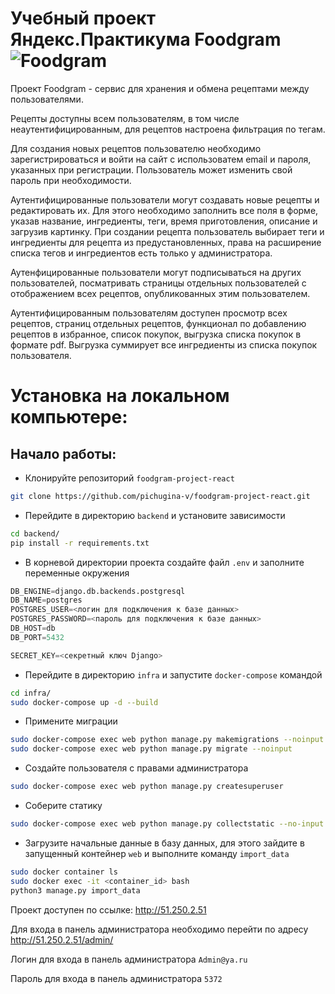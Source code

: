 # Учебный проект Яндекс.Практикума Foodgram ![Foodgram](https://github.com/pichugina-v/foodgram-project-react/actions/workflows/main.yml/badge.svg)

Проект Foodgram - сервис для хранения и обмена рецептами между пользователями. 

Рецепты доступны всем пользователям, в том числе неаутентифицированным, для рецептов настроена фильтрация по тегам.

Для создания новых рецептов пользователю необходимо зарегистрироваться и войти на сайт с использоватем email и пароля, указанных при регистрации. Пользователь может изменить свой пароль при необходимости.

Аутентифицированные пользователи могут создавать новые рецепты и редактировать их. Для этого необходимо заполнить все поля в форме, указав название, ингредиенты, теги, время приготовления, описание и загрузив картинку. При создании рецепта пользователь выбирает теги и ингредиенты для рецепта из предустановленных, права на расширение списка тегов и ингредиентов есть только у администратора.

Аутенфицированные пользователи могут подписываться на других пользователей, посматривать страницы отдельных пользователей с отображением всех рецептов, опубликованных этим пользователем.

Аутентифицированным пользователям доступен просмотр всех рецептов, страниц отдельных рецептов, функционал по добавлению рецептов в избранное, список покупок, выгрузка списка покупок в формате pdf. Выгрузка суммирует все ингредиенты из списка покупок пользователя.


# Установка на локальном компьютере:

## Начало работы:

* Клонируйте репозиторий `foodgram-project-react`
```bash
git clone https://github.com/pichugina-v/foodgram-project-react.git
```

* Перейдите в директорию `backend` и установите зависимости
```bash
cd backend/
pip install -r requirements.txt
```

* В корневой директории проекта создайте файл `.env` и заполните переменные окружения
```python
DB_ENGINE=django.db.backends.postgresql
DB_NAME=postgres
POSTGRES_USER=<логин для подключения к базе данных>
POSTGRES_PASSWORD=<пароль для подключения к базе данных>
DB_HOST=db
DB_PORT=5432

SECRET_KEY=<секретный ключ Django>
```

* Перейдите в директорию `infra` и запустите `docker-compose` командой 
```bash
cd infra/
sudo docker-compose up -d --build
```

* Примените миграции
```bash
sudo docker-compose exec web python manage.py makemigrations --noinput
sudo docker-compose exec web python manage.py migrate --noinput
```

* Создайте пользователя с правами администратора
```bash
sudo docker-compose exec web python manage.py createsuperuser
```

* Соберите статику
```bash
sudo docker-compose exec web python manage.py collectstatic --no-input
```

* Загрузите начальные данные в базу данных, для этого зайдите в запущенный контейнер `web` и выполните команду `import_data`
```bash
sudo docker container ls
sudo docker exec -it <container_id> bash
python3 manage.py import_data
```

Проект доступен по ссылке: http://51.250.2.51

Для входа в панель администратора необходимо перейти по адресу http://51.250.2.51/admin/

Логин для входа в панель администратора `Admin@ya.ru`

Пароль для входа в панель администратора `5372`
